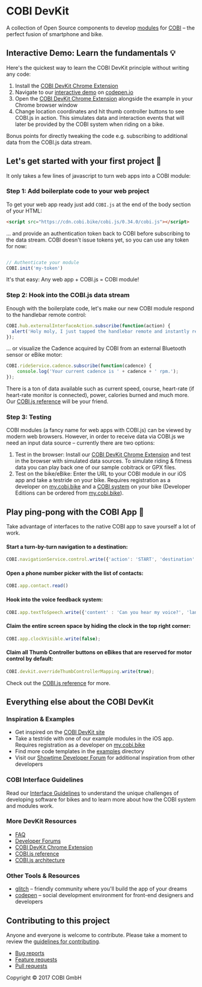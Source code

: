 # COBI DevKit

A collection of Open Source components to develop [modules](https://cobi.bike/devkit) for [COBI](https://cobi.bike) – the perfect fusion of smartphone and bike.

## Interactive Demo: Learn the fundamentals 💡

Here's the quickest way to learn the COBI DevKit principle without writing any code:

1. Install the [COBI DevKit Chrome Extension](https://chrome.google.com/webstore/detail/cobi-devkit-simulator/hpdhkapigojggienmiejhblkhenjdbno)
2. Navigate to our [interactive demo](https://codepen.io) on [codepen.io](https://codepen.io)
3. Open the [COBI DevKit Chrome Extension](https://chrome.google.com/webstore/detail/cobi-devkit-simulator/hpdhkapigojggienmiejhblkhenjdbno) alongside the example in your Chrome browser window
4. Change location coordinates and hit thumb controller buttons to see COBI.js in action. This simulates data and interaction events that will later be provided by the COBI system when riding on a bike.

Bonus points for directly tweaking the code e.g. subscribing to additional data from the COBI.js data stream.

## Let's get started with your first project 🚀

It only takes a few lines of javascript to turn web apps into a COBI module:

### Step 1: Add boilerplate code to your web project

To get your web app ready just add `COBI.js` at the end of the body section of your HTML:
```html
<script src="https://cdn.cobi.bike/cobi.js/0.34.0/cobi.js"></script>
```
... and provide an authentication token back to COBI before subscribing to the data stream. COBI doesn't issue tokens yet, so you can use any token for now: 
```javascript

// Authenticate your module
COBI.init('my-token')
```

It's that easy: Any web app + COBI.js = COBI module!

### Step 2: Hook into the COBI.js data stream

Enough with the boilerplate code, let's make our new COBI module respond to the handlebar remote control:

```javascript
COBI.hub.externalInterfaceAction.subscribe(function(action) {
  alert('Holy moly, I just tapped the handlebar remote and instantly received this ' + action + ' in my web app');
});
```

... or visualize the Cadence acquired by COBI from an external Bluetooth sensor or eBike motor:

```javascript
COBI.rideService.cadence.subscribe(function(cadence) {
    console.log('Your current cadence is ' + cadence + ' rpm.');
});
```

There is a ton of data available such as current speed, course, heart-rate (if heart-rate monitor is connected), power, calories burned and much more. Our [COBI.js reference](https://cobi-bike.github.io/COBI.js/) will be your friend.

### Step 3: Testing

COBI modules (a fancy name for web apps with COBI.js) can be viewed by modern web browsers. However, in order to receive data via COBI.js we need an input data source – currently there are two options:
1. Test in the browser: Install our [COBI DevKit Chrome Extension](https://chrome.google.com/webstore/detail/cobi-devkit-simulator/hpdhkapigojggienmiejhblkhenjdbno) and test in the browser with simulated data sources. To simulate riding & fitness data you can play back one of our sample cobitrack or GPX files.
2. Test on the bike/eBike: Enter the URL to your COBI module in our iOS app and take a testride on your bike. Requires registration as a developer on [my.cobi.bike](https://my.cobi.bike) and a [COBI system](https://get.cobi.bike) on your bike (Developer Editions can be ordered from [my.cobi.bike](https://my.cobi.bike)).

## Play ping-pong with the COBI App 🏓

Take advantage of interfaces to the native COBI app to save yourself a lot of work.

#### Start a turn-by-turn navigation to a destination:
```javascript
COBI.navigationService.control.write({'action': 'START', 'destination': {'latitude': 50.110924,'longitude': 8.682127}})
```
#### Open a phone number picker with the list of contacts:
```javascript
COBI.app.contact.read()
```
#### Hook into the voice feedback system:
```javascript
COBI.app.textToSpeech.write({'content' : 'Can you hear my voice?', 'language' : 'en-US'})
```
#### Claim the entire screen space by hiding the clock in the top right corner:
```javascript
COBI.app.clockVisible.write(false);
```
#### Claim all Thumb Controller buttons on eBikes that are reserved for motor control by default:
```javascript
COBI.devkit.overrideThumbControllerMapping.write(true);
```

Check out the [COBI.js reference](https://cobi-bike.github.io/COBI.js/) for more.

## Everything else about the COBI DevKit

### Inspiration & Examples 

* Get inspired on the [COBI DevKit site](https://cobi.bike/devkit)
* Take a testride with one of our example modules in the iOS app. Requires registration as a developer on [my.cobi.bike](https://my.cobi.bike)
* Find more code templates in the [examples](examples) directory 
* Visit our [Showtime Developer Forum](https://forums.cobi.bike/c/showtime) for additional inspiration from other developers

### COBI Interface Guidelines

Read our [Interface Guidelines](interface-guidelines.md) to understand the unique challenges of developing software for bikes and to learn more about how the COBI system and modules work.

### More DevKit Resources

- [FAQ](FAQ.md)
- [Developer Forums](https://forums.cobi.bike)
- [COBI DevKit Chrome Extension](https://github.com/cobi-bike/COBI.js-simulator)
- [COBI.js reference](https://cobi-bike.github.io/COBI.js/)
- [COBI.js architecture](COBI.js-architecture.png)

### Other Tools & Resources

- [glitch](https://glitch.com/) – friendly community where you'll build the app of your dreams
- [codepen](https://codepen.io/) – social development environment for front-end designers and developers

## Contributing to this project

Anyone and everyone is welcome to contribute. Please take a moment to review the [guidelines for contributing](CONTRIBUTING.md).

* [Bug reports](CONTRIBUTING.md#bugs)
* [Feature requests](CONTRIBUTING.md#features)
* [Pull requests](CONTRIBUTING.md#pull-requests)

Copyright © 2017 COBI GmbH
